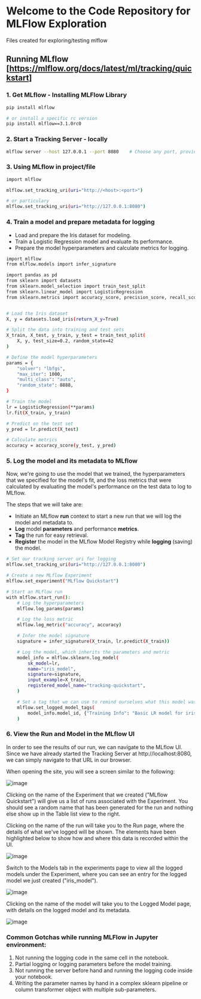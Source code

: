 # Welcome to the Code Repository for MLFlow Exploration
Files created for exploring/testing mlflow

## Running MLflow [https://mlflow.org/docs/latest/ml/tracking/quickstart]

### 1. Get MLflow - Installing MLFlow Library

```bash
pip install mlflow

# or install a specific rc version
pip install mlflow==3.1.0rc0
```

### 2. Start a Tracking Server - locally

```bash
mlflow server --host 127.0.0.1 --port 8080    # Choose any port, provided that it's not already in use. If host not provided, it will run on localhost by default.
```

### 3. Using MLflow in project/file

```bash
import mlflow

mlflow.set_tracking_uri(uri="http://<host>:<port>")

# or particulary
mlflow.set_tracking_uri(uri="http://127.0.0.1:8080")
```

### 4. Train a model and prepare metadata for logging

 - Load and prepare the Iris dataset for modeling.
 - Train a Logistic Regression model and evaluate its performance.
 - Prepare the model hyperparameters and calculate metrics for logging.
   

```bash
import mlflow
from mlflow.models import infer_signature

import pandas as pd
from sklearn import datasets
from sklearn.model_selection import train_test_split
from sklearn.linear_model import LogisticRegression
from sklearn.metrics import accuracy_score, precision_score, recall_score, f1_score


# Load the Iris dataset
X, y = datasets.load_iris(return_X_y=True)

# Split the data into training and test sets
X_train, X_test, y_train, y_test = train_test_split(
    X, y, test_size=0.2, random_state=42
)

# Define the model hyperparameters
params = {
    "solver": "lbfgs",
    "max_iter": 1000,
    "multi_class": "auto",
    "random_state": 8888,
}

# Train the model
lr = LogisticRegression(**params)
lr.fit(X_train, y_train)

# Predict on the test set
y_pred = lr.predict(X_test)

# Calculate metrics
accuracy = accuracy_score(y_test, y_pred)
```

### 5. Log the model and its metadata to MLflow

Now, we're going to use the model that we trained, the hyperparameters that we specified for the model's fit, and the loss metrics that were calculated by evaluating the model's performance on the test data to log to MLflow.

The steps that we will take are:

 - Initiate an MLflow **run** context to start a new run that we will log the model and metadata to.
 - **Log** model **parameters** and performance **metrics**.
 - **Tag** the run for easy retrieval.
 - **Register** the model in the MLflow Model Registry while **logging** (saving) the model.

```bash
# Set our tracking server uri for logging
mlflow.set_tracking_uri(uri="http://127.0.0.1:8080")

# Create a new MLflow Experiment
mlflow.set_experiment("MLflow Quickstart")

# Start an MLflow run
with mlflow.start_run():
    # Log the hyperparameters
    mlflow.log_params(params)

    # Log the loss metric
    mlflow.log_metric("accuracy", accuracy)

    # Infer the model signature
    signature = infer_signature(X_train, lr.predict(X_train))

    # Log the model, which inherits the parameters and metric
    model_info = mlflow.sklearn.log_model(
        sk_model=lr,
        name="iris_model",
        signature=signature,
        input_example=X_train,
        registered_model_name="tracking-quickstart",
    )

    # Set a tag that we can use to remind ourselves what this model was for
    mlflow.set_logged_model_tags(
        model_info.model_id, {"Training Info": "Basic LR model for iris data"}
    )
```

### 6. View the Run and Model in the MLflow UI

In order to see the results of our run, we can navigate to the MLflow UI. Since we have already started the Tracking Server at http://localhost:8080, we can simply navigate to that URL in our browser.

When opening the site, you will see a screen similar to the following:

![image](https://github.com/user-attachments/assets/d004134f-9d26-44ab-aecf-61e27434870e)

Clicking on the name of the Experiment that we created ("MLflow Quickstart") will give us a list of runs associated with the Experiment. You should see a random name that has been generated for the run and nothing else show up in the Table list view to the right.

Clicking on the name of the run will take you to the Run page, where the details of what we've logged will be shown. The elements have been highlighted below to show how and where this data is recorded within the UI.

![image](https://github.com/user-attachments/assets/e1964d1a-6637-43e8-a0dc-0ed0545f5210)

Switch to the Models tab in the experiments page to view all the logged models under the Experiment, where you can see an entry for the logged model we just created ("iris_model").

![image](https://github.com/user-attachments/assets/ed4e6c79-017b-4201-b5d6-9cf074e94c2f)

Clicking on the name of the model will take you to the Logged Model page, with details on the logged model and its metadata.

![image](https://github.com/user-attachments/assets/cf56ca09-6d3e-4e73-9879-3506f6552869)


### Common Gotchas while running MLFlow in Jupyter environment:

1. Not running the logging code in the same cell in the notebook.
2. Partial logging or logging parameters before the model training.
3. Not running the server before hand and running the logging code inside your notebook.
4. Writing the parameter names by hand in a complex sklearn pipeline or column transformer object with multiple sub-parameters.



